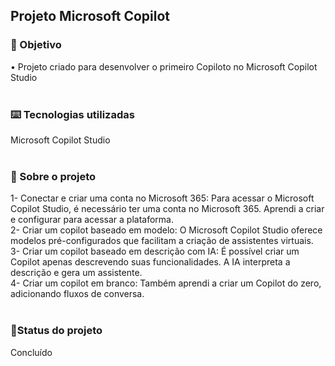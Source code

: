 <h2>Projeto Microsoft Copilot</h2>

<h3>🔎 Objetivo</h3>
• Projeto criado para desenvolver o primeiro Copiloto no Microsoft Copilot Studio
<br><br>
<h3>⌨️ Tecnologias utilizadas</h3>
Microsoft Copilot Studio
<br><br>
<h3>📃 Sobre o projeto</h3>
1- Conectar e criar uma conta no Microsoft 365: Para acessar o Microsoft Copilot Studio, é necessário ter uma conta no Microsoft 365. Aprendi a criar e configurar para acessar a plataforma.
<br>
2- Criar um copilot baseado em modelo: O Microsoft Copilot Studio oferece modelos pré-configurados que facilitam a criação de assistentes virtuais.
<br>
3- Criar um copilot baseado em descrição com IA: É possível criar um Copilot apenas descrevendo suas funcionalidades. A IA interpreta a descrição e gera um assistente.
<br>
4- Criar um copilot em branco: Também aprendi a criar um Copilot do zero, adicionando fluxos de conversa.
<br><br>
<h3>🎯Status do projeto</h3>
Concluído
